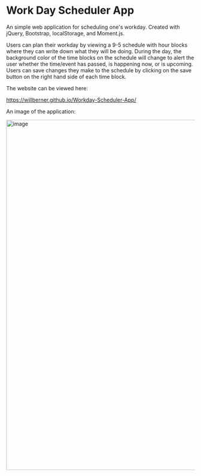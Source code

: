 # Work Day Scheduler App

An simple web application for scheduling one's workday. Created with jQuery, Bootstrap, localStorage, and Moment.js.

Users can plan their workday by viewing a 9-5 schedule with hour blocks where they can write down what they will be doing. During the day, the background color of the time blocks on the schedule will change to alert the user whether the time/event has passed, is happening now, or is upcoming. Users can save changes they make to the schedule by clicking on the save button on the right hand side of each time block.

The website can be viewed here:

https://willberner.github.io/Workday-Scheduler-App/

An image of the application:

<img width="937" alt="image" src="https://user-images.githubusercontent.com/25047954/125397481-01c3ef80-e37c-11eb-9c85-d6301aaf2cbc.png">
